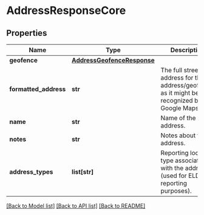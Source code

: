 # AddressResponseCore

## Properties
Name | Type | Description | Notes
------------ | ------------- | ------------- | -------------
**geofence** | [**AddressGeofenceResponse**](AddressGeofenceResponse.md) |  | [optional] 
**formatted_address** | **str** | The full street address for this address/geofence, as it might be recognized by Google Maps. | [optional] 
**name** | **str** | Name of the address. | [optional] 
**notes** | **str** | Notes about the address. | [optional] 
**address_types** | **list[str]** | Reporting location type associated with the address (used for ELD reporting purposes). | [optional] 

[[Back to Model list]](../README.md#documentation-for-models) [[Back to API list]](../README.md#documentation-for-api-endpoints) [[Back to README]](../README.md)


